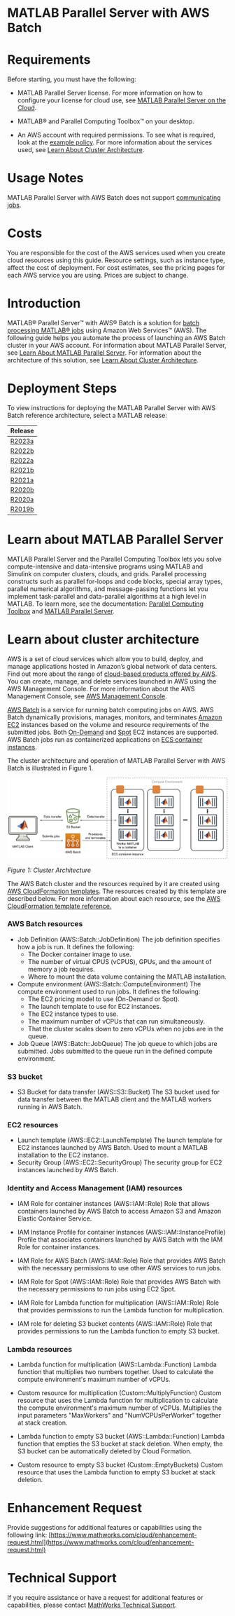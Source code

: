 # MATLAB Parallel Server with AWS Batch

# Requirements

Before starting, you must have the following:

* MATLAB Parallel Server license. For more information on how to configure your license for cloud use, see [MATLAB Parallel Server on the Cloud](https://www.mathworks.com/help/install/license/licensing-for-mathworks-products-running-on-the-cloud.html).

* MATLAB® and Parallel Computing Toolbox™ on your desktop.

* An AWS account with required permissions. To see what is required, look at the [example policy](matlab-parallel-server-with-aws-batch-admin-iam-policy.json). For more information about the services used, see [Learn About Cluster Architecture](#learn-about-cluster-architecture).

# Usage Notes
MATLAB Parallel Server with AWS Batch does not support [communicating jobs](https://uk.mathworks.com/help/parallel-computing/introduction.html).

# Costs
You are responsible for the cost of the AWS services used when you create cloud resources using this guide. Resource settings, such as instance type, affect the cost of deployment. For cost estimates, see the pricing pages for each AWS service you are using. Prices are subject to change.

# Introduction
MATLAB® Parallel Server™ with AWS® Batch is a solution for [batch processing MATLAB® jobs](https://www.mathworks.com/help/parallel-computing/batch-processing.html) using Amazon Web Services™ (AWS). The following guide helps you automate the process of launching an AWS Batch cluster in your AWS account. For information about MATLAB Parallel Server, see [Learn About MATLAB Parallel Server](#learn-about-matlab-parallel-server). For information about the architecture of this solution, see [Learn About Cluster Architecture](#learn-about-cluster-architecture).

# Deployment Steps

To view instructions for deploying the MATLAB Parallel Server with AWS Batch reference architecture, select a MATLAB release:

| Release |
| ------- |
| [R2023a](releases/R2023a/README.md) |
| [R2022b](releases/R2022b/README.md) |
| [R2022a](releases/R2022a/README.md) |
| [R2021b](releases/R2021b/README.md) |
| [R2021a](releases/R2021a/README.md) |
| [R2020b](releases/R2020b/README.md) |
| [R2020a](releases/R2020a/README.md) |
| [R2019b](releases/R2019b/README.md) |


# Learn about MATLAB Parallel Server
MATLAB Parallel Server and the Parallel Computing Toolbox lets you solve compute-intensive and data-intensive programs using MATLAB and Simulink on computer clusters, clouds, and grids. Parallel processing constructs such as parallel for-loops and code blocks, special array types, parallel numerical algorithms, and message-passing functions let you implement task-parallel and data-parallel algorithms at a high level in MATLAB. To learn more, see the documentation: [Parallel Computing Toolbox](https://www.mathworks.com/help/parallel-computing) and [MATLAB Parallel Server](https://www.mathworks.com/help/matlab-parallel-server/).

# Learn about cluster architecture
AWS is a set of cloud services which allow you to build, deploy, and manage applications hosted in Amazon’s global network of data centers. Find out more about the range of [cloud-based products offered by AWS](https://aws.amazon.com/products/). You can create, manage, and delete services launched in AWS using the AWS Management Console. For more information about the AWS Management Console, see [AWS Management Console](https://aws.amazon.com/documentation/awsconsolehelpdocs/).

[AWS Batch](https://aws.amazon.com/batch/) is a service for running batch computing jobs on AWS. AWS Batch dynamically provisions, manages, monitors, and terminates [Amazon EC2](https://aws.amazon.com/ec2/) instances based on the volume and resource requirements of the submitted jobs.  Both [On-Demand](https://aws.amazon.com/ec2/pricing/on-demand/) and [Spot](https://aws.amazon.com/ec2/spot/) EC2 instances are supported.  AWS Batch jobs run as containerized applications on [ECS container instances](https://docs.aws.amazon.com/AmazonECS/latest/developerguide/ECS_instances.html).

The cluster architecture and operation of MATLAB Parallel Server with AWS Batch is illustrated in Figure 1.

![Cluster Architecture](img/MATLAB-Parallel-Server-with-AWS-Batch-architecture.png?raw=true)

*Figure 1: Cluster Architecture*

The AWS Batch cluster and the resources required by it are created using [AWS CloudFormation templates](https://aws.amazon.com/cloudformation/).  The resources created by this template are described below. For more information about each resource, see the [AWS CloudFormation template reference.](https://docs.aws.amazon.com/AWSCloudFormation/latest/UserGuide/template-reference.html)

### AWS Batch resources
* Job Definition (AWS::Batch::JobDefinition)
The job definition specifies how a job is run. It defines the following:
    * The Docker container image to use.
    * The number of virtual CPUS (vCPUS), GPUs, and the amount of memory a job requires.
    * Where to mount the data volume containing the MATLAB installation.
* Compute environment (AWS::Batch::ComputeEnvironment)
The compute environment used to run jobs. It defines the following:
  * The EC2 pricing model to use (On-Demand or Spot).
  * The launch template to use for EC2 instances.
  * The EC2 instance types to use.
  * The maximum number of vCPUs that can run simultaneously.
  * That the cluster scales down to zero vCPUs when no jobs are in the queue.
* Job Queue (AWS::Batch::JobQueue)
The job queue to which jobs are submitted. Jobs submitted to the queue run in the defined compute environment.

### S3 bucket
* S3 Bucket for data transfer (AWS::S3::Bucket)
The S3 bucket used for data transfer between the MATLAB client and the MATLAB workers running in AWS Batch.

### EC2 resources
* Launch template (AWS::EC2::LaunchTemplate)
The launch template for EC2 instances launched by AWS Batch. Used to mount a MATLAB installation to the EC2 instance.
* Security Group (AWS::EC2::SecurityGroup)
The security group for EC2 instances launched by AWS Batch.

### Identity and Access Management (IAM) resources
* IAM Role for container instances (AWS::IAM::Role)
Role that allows containers launched by AWS Batch to access Amazon S3 and Amazon Elastic Container Service.

* IAM Instance Profile for container instances (AWS::IAM::InstanceProfile)
Profile that associates containers launched by AWS Batch with the IAM Role for container instances.

* IAM Role for AWS Batch (AWS::IAM::Role)
Role that provides AWS Batch with the necessary permissions to use other AWS services to run jobs.

* IAM Role for Spot (AWS::IAM::Role)
Role that provides AWS Batch with the necessary permissions to run jobs using EC2 Spot.

* IAM Role for Lambda function for multiplication (AWS::IAM::Role)
Role that provides permissions to run the Lambda function for multiplication.

* IAM role for deleting S3 bucket contents (AWS::IAM::Role)
Role that provides permissions to run the Lambda function to empty S3 bucket.

### Lambda resources
* Lambda function for multiplication (AWS::Lambda::Function)
Lambda function that multiplies two numbers together. Used to calculate the compute environment's maximum number of vCPUs.

* Custom resource for multiplication (Custom::MultiplyFunction)
Custom resource that uses the Lambda function for multiplication to calculate the compute environment's maximum number of vCPUs. Multiplies the input parameters "MaxWorkers" and "NumVCPUsPerWorker" together at stack creation.

* Lambda function to empty S3 bucket (AWS::Lambda::Function)
Lambda function that empties the S3 bucket at stack deletion. When empty, the S3 bucket can be automatically deleted by Cloud Formation.

* Custom resource to empty S3 bucket (Custom::EmptyBuckets)
Custom resource that uses the Lambda function to empty S3 bucket at stack deletion.

# Enhancement Request
Provide suggestions for additional features or capabilities using the following link: [https://www.mathworks.com/cloud/enhancement-request.html](https://www.mathworks.com/cloud/enhancement-request.html)

# Technical Support
If you require assistance or have a request for additional features or capabilities, please contact [MathWorks Technical Support](https://www.mathworks.com/support/contact_us.html).